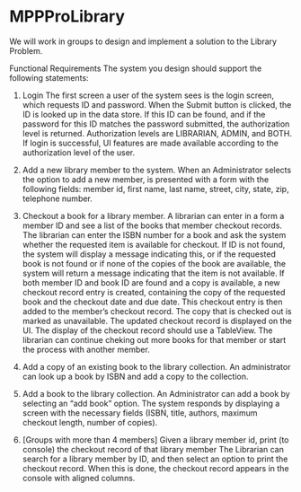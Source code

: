 # MPPProLibrary
We will work in groups to design and implement a solution to the Library Problem. 

Functional Requirements
The system you design should support the following statements:
1. Login
The first screen a user of the system sees is the login screen, which requests ID and
password. When the Submit button is clicked, the ID is looked up in the data store. If this ID
can be found, and if the password for this ID matches the password submitted, the
authorization level is returned. Authorization levels are LIBRARIAN, ADMIN, and BOTH. If
login is successful, UI features are made available according to the authorization level of the
user.

2. Add a new library member to the system.
When an Administrator selects the option to add a new member, is presented with a form
with the following fields: member id, first name, last name, street, city, state, zip, telephone
number.

3. Checkout a book for a library member.
A librarian can enter in a form a member ID and see a list of the books that member
checkout records. The librarian can enter the ISBN number for a book and ask the system
whether the requested item is available for checkout. If ID is not found, the system will
display a message indicating this, or if the requested book is not found or if none of the
copies of the book are available, the system will return a message indicating that the item is
not available. If both member ID and book ID are found and a copy is available, a new
checkout record entry is created, containing the copy of the requested book and the
checkout date and due date. This checkout entry is then added to the member’s checkout
record. The copy that is checked out is marked as unavailable. The updated checkout
record is displayed on the UI. The display of the checkout record should use a TableView.
The librarian can continue cheking out more books for that member or start the process
with another member.

4. Add a copy of an existing book to the library collection.
An administrator can look up a book by ISBN and add a copy to the collection.

5. Add a book to the library collection.
An Administrator can add a book by selecting an “add book” option. The system responds by
displaying a screen with the necessary fields (ISBN, title, authors, maximum checkout length,
number of copies).

6. [Groups with more than 4 members] Given a library member id, print (to console) the checkout record of that library member
The Librarian can search for a library member by ID, and then select an option to print the
checkout record. When this is done, the checkout record appears in the console with
aligned columns.
